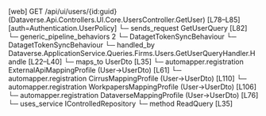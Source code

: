 [web] GET /api/ui/users/{id:guid}  (Dataverse.Api.Controllers.UI.Core.UsersController.GetUser)  [L78–L85] [auth=Authentication.UserPolicy]
  └─ sends_request GetUserQuery [L82]
    └─ generic_pipeline_behaviors 2
      └─ DatagetTokenSyncBehaviour
      └─ DatagetTokenSyncBehaviour
    └─ handled_by Dataverse.ApplicationService.Queries.Firms.Users.GetUserQueryHandler.Handle [L22–L40]
      └─ maps_to UserDto [L35]
        └─ automapper.registration ExternalApiMappingProfile (User->UserDto) [L61]
        └─ automapper.registration CirrusMappingProfile (User->UserDto) [L110]
        └─ automapper.registration WorkpapersMappingProfile (User->UserDto) [L106]
        └─ automapper.registration DataverseMappingProfile (User->UserDto) [L76]
      └─ uses_service IControlledRepository<User>
        └─ method ReadQuery [L35]

